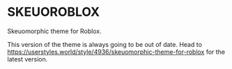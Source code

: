 # SKEUOROBLOX
Skeuomorphic theme for Roblox.

This version of the theme is always going to be out of date. Head to https://userstyles.world/style/4936/skeuomorphic-theme-for-roblox for the latest version.
